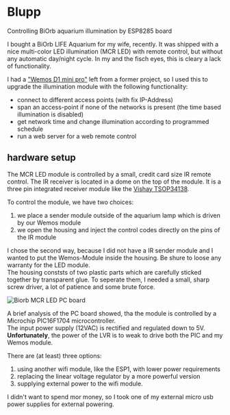 # Blupp
Controlling BiOrb aquarium illumination by ESP8285 board

I bought a BiOrb LIFE Aquarium for my wife, recently.
It was shipped with a nice multi-color LED illumination (MCR LED) with remote control, but without any automatic day/night cycle.
In my and the fisch eyes, this is cleary a lack of functionality.

I had a ["Wemos D1 mini pro"](https://wiki.wemos.cc/products:d1:d1_mini_pro) left from a former project, 
so I used this to upgrade the illumination module with the following functionality:
* connect to different access points (with fix IP-Address)
* span an access-point if none of the networks is present (the time based illumination is disabled)
* get network time and change illumination according to programmed schedule
* run a web server for a  web remote control

## hardware setup
The MCR LED module is controlled by a small, credit card size IR remote control.
The IR receiver is located in a dome on the top of the module. It is a three pin integrated receiver module like the [Vishay TSOP34138](https://www.vishay.com/docs/82490/tsop321.pdf).

To control the module, we have two choices:
1. we place a sender module outside of the aquarium lamp which is driven by our Wemos module
1. we open the housing and inject the control codes directly on the pins of the IR module

I chose the second way, because I did not have a IR sender module and I wanted to put the Wemos-Module inside the housing. Be shure to loose any warranty for the LED module.  
The housing conststs of two plastic parts which are carefully sticked together by transparent glue. To seperate them, I needed a small, sharp screw driver, a lot of patience and some brute force.

![Biorb MCR LED PC board](https://github.com/petermuenstermann/Blupp/images/BiOrb_MCR_board.jpg "Beispielbild")

A brief analysis of the PC board showed, tha the module is controlled by a Microchip PIC16F1704 microcontroller.  
The input power supply (12VAC) is rectified and regulated down to 5V.  
__Unfortunately__, the power of the LVR is to weak to drive both the PIC and my Wemos module.

There are (at least) three options:
1. using another wifi module, like the ESP1, with lower power requirements
1. replacing the linear voltage regulator by a more powerful version
1. supplying external power to the wifi module.

I didn't want to spend mor money, so I took one of my external micro usb power supplies for external powering.





